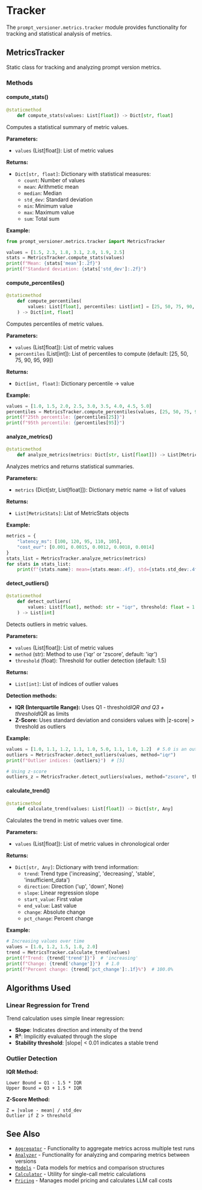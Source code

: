 # Tracker

The `prompt_versioner.metrics.tracker` module provides functionality for tracking and statistical analysis of metrics.

## MetricsTracker

Static class for tracking and analyzing prompt version metrics.

### Methods

#### compute_stats()

```python
@staticmethod
    def compute_stats(values: List[float]) -> Dict[str, float]
```

Computes a statistical summary of metric values.

**Parameters:**
- `values` (List[float]): List of metric values

**Returns:**
- `Dict[str, float]`: Dictionary with statistical measures:
  - `count`: Number of values
  - `mean`: Arithmetic mean
  - `median`: Median
  - `std_dev`: Standard deviation
  - `min`: Minimum value
  - `max`: Maximum value
  - `sum`: Total sum

**Example:**
```python
from prompt_versioner.metrics.tracker import MetricsTracker

values = [1.5, 2.3, 1.8, 3.1, 2.0, 1.9, 2.5]
stats = MetricsTracker.compute_stats(values)
print(f"Mean: {stats['mean']:.2f}")
print(f"Standard deviation: {stats['std_dev']:.2f}")
```

#### compute_percentiles()

```python
@staticmethod
    def compute_percentiles(
        values: List[float], percentiles: List[int] = [25, 50, 75, 90, 95, 99]
    ) -> Dict[int, float]
```

Computes percentiles of metric values.

**Parameters:**
- `values` (List[float]): List of metric values
- `percentiles` (List[int]): List of percentiles to compute (default: [25, 50, 75, 90, 95, 99])

**Returns:**
- `Dict[int, float]`: Dictionary percentile -> value

**Example:**
```python
values = [1.0, 1.5, 2.0, 2.5, 3.0, 3.5, 4.0, 4.5, 5.0]
percentiles = MetricsTracker.compute_percentiles(values, [25, 50, 75, 95])
print(f"25th percentile: {percentiles[25]}")
print(f"95th percentile: {percentiles[95]}")
```

#### analyze_metrics()

```python
@staticmethod
    def analyze_metrics(metrics: Dict[str, List[float]]) -> List[MetricStats]
```

Analyzes metrics and returns statistical summaries.

**Parameters:**
- `metrics` (Dict[str, List[float]]): Dictionary metric name -> list of values

**Returns:**
- `List[MetricStats]`: List of MetricStats objects

**Example:**
```python
metrics = {
    "latency_ms": [100, 120, 95, 110, 105],
    "cost_eur": [0.001, 0.0015, 0.0012, 0.0018, 0.0014]
}
stats_list = MetricsTracker.analyze_metrics(metrics)
for stats in stats_list:
    print(f"{stats.name}: mean={stats.mean:.4f}, std={stats.std_dev:.4f}")
```

#### detect_outliers()

```python
@staticmethod
    def detect_outliers(
        values: List[float], method: str = "iqr", threshold: float = 1.5
    ) -> List[int]
```

Detects outliers in metric values.

**Parameters:**
- `values` (List[float]): List of metric values
- `method` (str): Method to use ('iqr' or 'zscore', default: 'iqr')
- `threshold` (float): Threshold for outlier detection (default: 1.5)

**Returns:**
- `List[int]`: List of indices of outlier values

**Detection methods:**
- **IQR (Interquartile Range):** Uses Q1 - threshold*IQR and Q3 + threshold*IQR as limits
- **Z-Score:** Uses standard deviation and considers values with |z-score| > threshold as outliers

**Example:**
```python
values = [1.0, 1.1, 1.2, 1.1, 1.0, 5.0, 1.1, 1.0, 1.2]  # 5.0 is an outlier
outliers = MetricsTracker.detect_outliers(values, method="iqr")
print(f"Outlier indices: {outliers}")  # [5]

# Using z-score
outliers_z = MetricsTracker.detect_outliers(values, method="zscore", threshold=2.0)
```

#### calculate_trend()

```python
@staticmethod
    def calculate_trend(values: List[float]) -> Dict[str, Any]
```

Calculates the trend in metric values over time.

**Parameters:**
- `values` (List[float]): List of metric values in chronological order

**Returns:**
- `Dict[str, Any]`: Dictionary with trend information:
  - `trend`: Trend type ('increasing', 'decreasing', 'stable', 'insufficient_data')
  - `direction`: Direction ('up', 'down', None)
  - `slope`: Linear regression slope
  - `start_value`: First value
  - `end_value`: Last value
  - `change`: Absolute change
  - `pct_change`: Percent change

**Example:**
```python
# Increasing values over time
values = [1.0, 1.2, 1.5, 1.8, 2.0]
trend = MetricsTracker.calculate_trend(values)
print(f"Trend: {trend['trend']}")  # 'increasing'
print(f"Change: {trend['change']}")  # 1.0
print(f"Percent change: {trend['pct_change']:.1f}%")  # 100.0%
```

## Algorithms Used

### Linear Regression for Trend

Trend calculation uses simple linear regression:
- **Slope**: Indicates direction and intensity of the trend
- **R²**: Implicitly evaluated through the slope
- **Stability threshold**: |slope| < 0.01 indicates a stable trend

### Outlier Detection

**IQR Method:**
```
Lower Bound = Q1 - 1.5 * IQR
Upper Bound = Q3 + 1.5 * IQR
```

**Z-Score Method:**
```
Z = |value - mean| / std_dev
Outlier if Z > threshold
```

## See Also
- [`Aggregator`](aggregator.md) - Functionality to aggregate metrics across multiple test runs
- [`Analyzer`](analyzer.md) - Functionality for analyzing and comparing metrics between versions
- [`Models`](models.md) - Data models for metrics and comparison structures
- [`Calculator`](calculator.md) - Utility for single-call metric calculations
- [`Pricing`](pricing.md) - Manages model pricing and calculates LLM call costs
